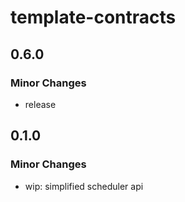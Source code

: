 # template-contracts

## 0.6.0

### Minor Changes

- release

## 0.1.0

### Minor Changes

- wip: simplified scheduler api

